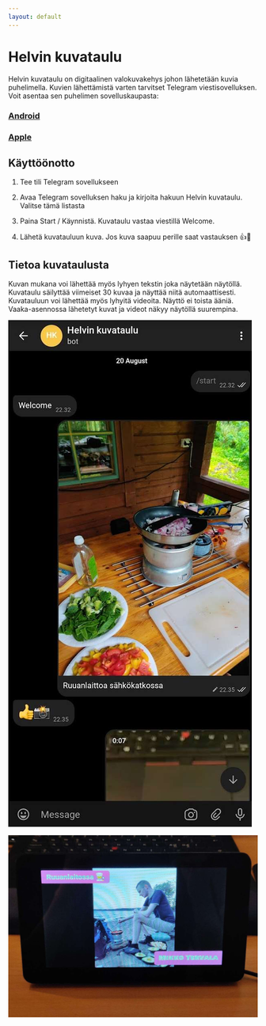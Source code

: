 ```yaml
---
layout: default
---
```


# Helvin kuvataulu

Helvin kuvataulu on digitaalinen valokuvakehys johon lähetetään kuvia puhelimella. Kuvien lähettämistä varten tarvitset Telegram viestisovelluksen. 
Voit asentaa sen puhelimen sovelluskaupasta:

### [Android](https://play.google.com/store/apps/details?id=org.telegram.messenger)

### [Apple](https://telegram.org/dl/ios)


## Käyttöönotto

1.  Tee tili Telegram sovellukseen

2.  Avaa Telegram sovelluksen haku ja kirjoita hakuun Helvin kuvataulu. Valitse tämä listasta

3.  Paina Start / Käynnistä. Kuvataulu vastaa viestillä Welcome.

4.  Lähetä kuvatauluun kuva. Jos kuva saapuu perille saat vastauksen  👍📸


## Tietoa kuvataulusta

Kuvan mukana voi lähettää myös lyhyen tekstin joka näytetään näytöllä.
Kuvataulu säilyttää viimeiset 30 kuvaa ja näyttää niitä automaattisesti.
Kuvatauluun voi lähettää myös lyhyitä videoita. Näyttö ei toista ääniä.
Vaaka-asennossa lähetetyt kuvat ja videot näkyy näytöllä suurempina.

![Helvin kuvataulu](\assets\kuvataulu_1.jpg)

![Helvin kuvataulu](\assets\kuvataulu_2.jpg)

